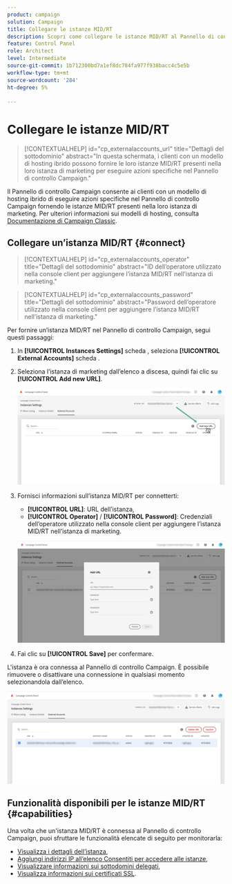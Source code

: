 ```yaml
---
product: campaign
solution: Campaign
title: Collegare le istanze MID/RT
description: Scopri come collegare le istanze MID/RT al Pannello di controllo Campaign.
feature: Control Panel
role: Architect
level: Intermediate
source-git-commit: 1b712300bd7a1ef8dc784fa977f938bacc4c5e5b
workflow-type: tm+mt
source-wordcount: '284'
ht-degree: 5%

---
```



# Collegare le istanze MID/RT

>[!CONTEXTUALHELP]
>id="cp_externalaccounts_url"
>title="Dettagli del sottodominio"
>abstract="In questa schermata, i clienti con un modello di hosting ibrido possono fornire le loro istanze MID/RT presenti nella loro istanza di marketing per eseguire azioni specifiche nel Pannello di controllo Campaign."

Il Pannello di controllo Campaign consente ai clienti con un modello di hosting ibrido di eseguire azioni specifiche nel Pannello di controllo Campaign fornendo le istanze MID/RT presenti nella loro istanza di marketing. Per ulteriori informazioni sui modelli di hosting, consulta [Documentazione di Campaign Classic](https://experienceleague.adobe.com/docs/campaign-classic/using/installing-campaign-classic/architecture-and-hosting-models/hosting-models-lp/hosting-models.html).

## Collegare un’istanza MID/RT {#connect}

>[!CONTEXTUALHELP]
>id="cp_externalaccounts_operator"
>title="Dettagli del sottodominio"
>abstract="ID dell’operatore utilizzato nella console client per aggiungere l’istanza MID/RT nell’istanza di marketing."

>[!CONTEXTUALHELP]
>id="cp_externalaccounts_password"
>title="Dettagli del sottodominio"
>abstract="Password dell’operatore utilizzato nella console client per aggiungere l’istanza MID/RT nell’istanza di marketing."

Per fornire un’istanza MID/RT nel Pannello di controllo Campaign, segui questi passaggi:

1. In **[!UICONTROL Instances Settings]** scheda , seleziona **[!UICONTROL External Accounts]** scheda .

1. Seleziona l’istanza di marketing dall’elenco a discesa, quindi fai clic su **[!UICONTROL Add new URL]**.

   ![](assets/external-account-addbutton.png)

1. Fornisci informazioni sull’istanza MID/RT per connetterti:
   * **[!UICONTROL URL]**: URL dell’istanza,
   * **[!UICONTROL Operator]** / **[!UICONTROL Password]**: Credenziali dell’operatore utilizzato nella console client per aggiungere l’istanza MID/RT nell’istanza di marketing.

   ![](assets/external-account-add.png)

1. Fai clic su **[!UICONTROL Save]** per confermare.

L&#39;istanza è ora connessa al Pannello di controllo Campaign. È possibile rimuovere o disattivare una connessione in qualsiasi momento selezionandola dall’elenco.

![](assets/external-account-edit.png)

## Funzionalità disponibili per le istanze MID/RT {#capabilities}

Una volta che un&#39;istanza MID/RT è connessa al Pannello di controllo Campaign, puoi sfruttare le funzionalità elencate di seguito per monitorarla:

* [Visualizza i dettagli dell’istanza](../../instances-settings/using/instance-details.md),
* [Aggiungi indirizzi IP all’elenco Consentiti per accedere alle istanze](../../instances-settings/using/ip-allow-listing-instance-access.md),
* [Visualizzare informazioni sui sottodomini delegati](../../subdomains-certificates/using/setting-up-new-subdomain.md),
* [Visualizza informazioni sui certificati SSL](../../subdomains-certificates/using/monitoring-ssl-certificates.md).
